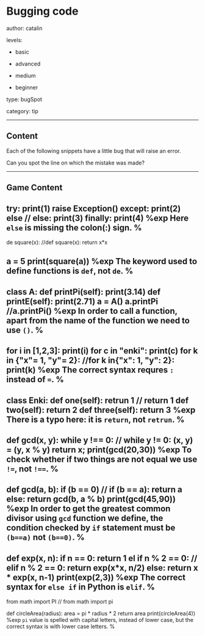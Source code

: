 # Bugging code
author: catalin

levels:

  - basic

  - advanced

  - medium

  - beginner

type: bugSpot

category: tip

---
## Content

Each of the following snippets have a little bug that will raise an error.

Can you spot the line on which the mistake was made?

---
## Game Content

try:
    print(1)
    raise Exception()
except:
    print(2)
else
// else:
    print(3)
finally:
    print(4)
%exp
Here `else` is missing the colon(:) sign.
%
---
de square(x):
//def square(x):
	return x*x

a = 5
print(square(a))
%exp
The keyword used to define functions is `def`, not `de`.
%
---
class A:
    def printPi(self):
    	print(3.14)
    def printE(self):
    	print(2.71)
a = A()
a.printPi
//a.printPi()
%exp
In order to call a function, apart from the name of the function we need to use `()`.
%
---
for i in [1,2,3]:
	print(i)
for c in "enki":
	print(c)
for k in {"x"= 1, "y"= 2}:
//for k in{"x": 1, "y": 2}:
    print(k)
%exp
The correct syntax requres `:` instead of  `=`.
%
---
class Enki:
	def one(self):
		retrun 1
// return 1
	def two(self):
		return 2
	def three(self):
		return 3
%exp
There is a typo here: it is `return`, not `retrun`.
%
---
def gcd(x, y):
    while y !== 0:
// while y != 0:
        (x, y) = (y, x % y)
    return x;
print(gcd(20,30))
%exp
To check whether if two things are not equal we use `!=`, not `!==`.
%
---
def gcd(a, b):
    if (b == 0)
// if (b == a):
        return a
    else:
        return gcd(b, a % b)
print(gcd(45,90))
%exp
In order to get the greatest common divisor using `gcd` function we define, the condition checked by `if`  statement must be `(b==a)` not `(b==0)`.
%
---
def exp(x, n):
    if n == 0:
        return 1
    el if n % 2 == 0:
// elif n % 2 == 0:
        return exp(x*x, n/2)
    else:
        return x * exp(x, n-1)
print(exp(2,3))
%exp
The correct syntax for `else if` in Python is `elif`.
%
---
from math import PI
// from math import pi

def circleArea(radius):
	area = pi * radius * 2
	return area
print(circleArea(4))
%exp
`pi` value is spelled with capital letters, instead of lower case, but the correct syntax is with lower case letters.
%
